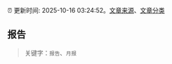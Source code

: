 :alarm_clock: 更新时间: 2025-10-16 03:24:52。[文章来源](/README.md)、[文章分类](/TAGS.md)

## 报告


> 关键字：`报告`、`月报`



